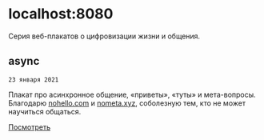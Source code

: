 # localhost:8080

Серия веб-плакатов о цифровизации жизни и общения.

## async

`23 января 2021`

Плакат про асинхронное общение, «приветы», «туты» и мета-вопросы. Благодарю [nohello.com](https://www.nohello.com/) и [nometa.xyz](https://nometa.xyz/), соболезную тем, кто не может научиться общаться.

[Посмотреть](https://vilkastakan.github.io/generative/localhost/async)
